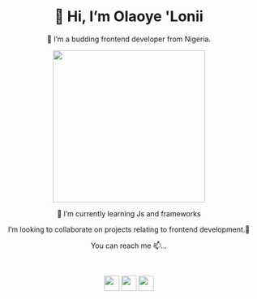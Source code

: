 <h1 align="center"> 👋 Hi, I’m Olaoye 'Lonii </h1>
<p align="center"> 👀 I’m a budding frontend developer from Nigeria. </p>

<p align="center"> <img  height="300" src="https://res.cloudinary.com/djherie/image/upload/v1666996951/photostudio-4-designify_yfn07p.png"> </p>

<p align="center"> 🌱 I’m currently learning Js and frameworks </p>

<p align="center"> I’m looking to collaborate on projects relating to frontend development.💞️</p>

<p align="center"> You can reach me 📫...</p> <br> <p align="center"> <img height="30" src="http://i.imgur.com/wWzX9uB.png">  <img height="30" src="http://i.imgur.com/VlgBKQ9.png"> <img height="30" src="http://i.imgur.com/Vvy3Kru.png"> </p>

<!---
Joloni-26/Joloni-26 is a ✨ special ✨ repository because its `README.md` (this file) appears on your GitHub profile.
You can click the Preview link to take a look at your changes.
--->
